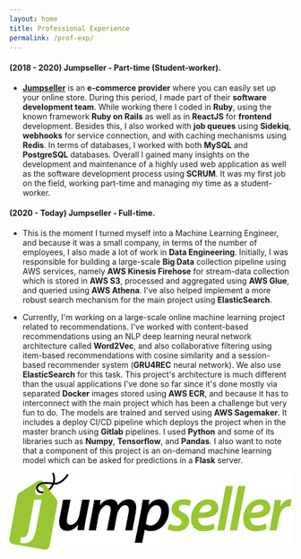 ```yaml
---
layout: home
title: Professional Experience
permalink: /prof-exp/
---
```



#### (2018 - 2020) Jumpseller - Part-time (Student-worker).

- [**Jumpseller**](https://jumpseller.com/) is an **e-commerce provider** where you can easily set up your online store. During this period, I made part of their **software development team**. While working there I coded in **Ruby**, using the known framework **Ruby on Rails** as well as in **ReactJS** for **frontend** development. Besides this, I also worked with **job queues** using **Sidekiq**, **webhooks** for service connection, and with caching mechanisms using **Redis**. In terms of databases, I worked with both **MySQL** and **PostgreSQL** databases. Overall I gained many insights on the development and maintenance of a highly used web application as well as the software development process using **SCRUM**. It was my first job on the field, working part-time and managing my time as a student-worker.

#### (2020 - Today) Jumpseller - Full-time.

- This is the moment I turned myself into a Machine Learning Engineer, and because it was a small company, in terms of the number of employees, I also made a lot of work in **Data Engineering**.
Initially, I was responsible for building a large-scale **Big Data** collection pipeline using AWS services, namely **AWS Kinesis Firehose** for stream-data collection which is stored in **AWS S3**, processed and aggregated using **AWS Glue**, and queried using **AWS Athena**.
I've also helped implement a more robust search mechanism for the main project using **ElasticSearch**.

- Currently, I'm working on a large-scale online machine learning project related to recommendations.
I've worked with content-based recommendations using an NLP deep learning neural network architecture called **Word2Vec**, and also collaborative filtering using item-based recommendations
with cosine similarity and a session-based recommender system (**GRU4REC** neural network). We also use **ElasticSearch** for this task.
This project's architecture is much different than the usual applications I've done so far since it's done mostly via separated **Docker** images stored using **AWS ECR**, and because
it has to interconnect with the main project which has been a challenge but very fun to do. The models are trained and served using **AWS Sagemaker**. It includes a deploy CI/CD pipeline which deploys the project when in the master branch using **Gitlab** pipelines.
I used **Python** and some of its libraries such as **Numpy**, **Tensorflow**, and **Pandas**. I also want to note that a component of this project is an on-demand machine learning model which can be asked for predictions in a **Flask** server.

![Jumpseller](/assets/img/prof-exp/jumpseller.jpg)
